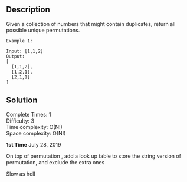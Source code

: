 ## Description 

Given a collection of numbers that might contain duplicates, return all possible unique permutations.

```
Example 1:

Input: [1,1,2]
Output:
[
  [1,1,2],
  [1,2,1],
  [2,1,1]
]
```

## Solution

Complete Times:  1<br/>
Difficulty: 3<br/>
Time complexity: O(N!)<br/>
Space complexity: O(N!)<br/>

**1st Time**  July 28, 2019 

On top of permutation , add a look up table to store the string version of  permutation, and exclude the extra ones

Slow as hell